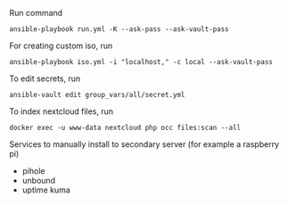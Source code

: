 Run command 
```
ansible-playbook run.yml -K --ask-pass --ask-vault-pass
```

For creating custom iso, run 
```
ansible-playbook iso.yml -i "localhost," -c local --ask-vault-pass
```

To edit secrets, run
```
ansible-vault edit group_vars/all/secret.yml
```

To index nextcloud files, run 
```
docker exec -u www-data nextcloud php occ files:scan --all
```

Services to manually install to secondary server (for example a raspberry pi)

- pihole
- unbound
- uptime kuma
